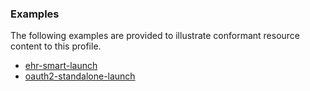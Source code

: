 <!-- Uncomment and update with links to example resource(s) -->
<h3>Examples</h3>

<p>
The following examples are provided to illustrate conformant resource content to this profile.
</p>

- [ehr-smart-launch](TestScript-ehr-smart-launch.html)
- [oauth2-standalone-launch](TestScript-oauth2-standalone-launch.html)
